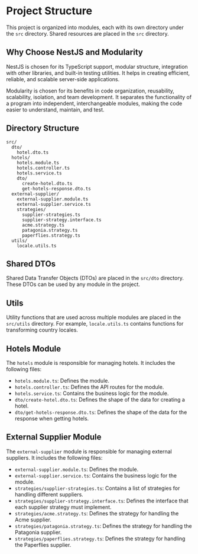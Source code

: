 # Project Structure

This project is organized into modules, each with its own directory under the `src` directory. Shared resources are placed in the `src` directory.

## Why Choose NestJS and Modularity

NestJS is chosen for its TypeScript support, modular structure, integration with other libraries, and built-in testing utilities. It helps in creating efficient, reliable, and scalable server-side applications.

Modularity is chosen for its benefits in code organization, reusability, scalability, isolation, and team development. It separates the functionality of a program into independent, interchangeable modules, making the code easier to understand, maintain, and test.

## Directory Structure

```
src/
  dto/
    hotel.dto.ts
  hotels/
    hotels.module.ts
    hotels.controller.ts
    hotels.service.ts
    dto/
      create-hotel.dto.ts
      get-hotels-response.dto.ts
  external-supplier/
    external-supplier.module.ts
    external-supplier.service.ts
    strategies/
      supplier-strategies.ts
      supplier-strategy.interface.ts
      acme.strategy.ts
      patagonia.strategy.ts
      paperflies.strategy.ts
  utils/
    locale.utils.ts
```
## Shared DTOs

Shared Data Transfer Objects (DTOs) are placed in the `src/dto` directory. These DTOs can be used by any module in the project.

## Utils

Utility functions that are used across multiple modules are placed in the `src/utils` directory. For example, `locale.utils.ts` contains functions for transforming country locales.

## Hotels Module

The `hotels` module is responsible for managing hotels. It includes the following files:

- `hotels.module.ts`: Defines the module.
- `hotels.controller.ts`: Defines the API routes for the module.
- `hotels.service.ts`: Contains the business logic for the module.
- `dto/create-hotel.dto.ts`: Defines the shape of the data for creating a hotel.
- `dto/get-hotels-response.dto.ts`: Defines the shape of the data for the response when getting hotels.

## External Supplier Module

The `external-supplier` module is responsible for managing external suppliers. It includes the following files:

- `external-supplier.module.ts`: Defines the module.
- `external-supplier.service.ts`: Contains the business logic for the module.
- `strategies/supplier-strategies.ts`: Contains a list of strategies for handling different suppliers.
- `strategies/supplier-strategy.interface.ts`: Defines the interface that each supplier strategy must implement.
- `strategies/acme.strategy.ts`: Defines the strategy for handling the Acme supplier.
- `strategies/patagonia.strategy.ts`: Defines the strategy for handling the Patagonia supplier.
- `strategies/paperflies.strategy.ts`: Defines the strategy for handling the Paperflies supplier.